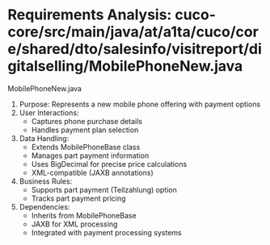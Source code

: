 # Requirements Analysis: cuco-core/src/main/java/at/a1ta/cuco/core/shared/dto/salesinfo/visitreport/digitalselling/MobilePhoneNew.java

MobilePhoneNew.java
1. Purpose: Represents a new mobile phone offering with payment options
2. User Interactions:
   - Captures phone purchase details
   - Handles payment plan selection
3. Data Handling:
   - Extends MobilePhoneBase class
   - Manages part payment information
   - Uses BigDecimal for precise price calculations
   - XML-compatible (JAXB annotations)
4. Business Rules:
   - Supports part payment (Teilzahlung) option
   - Tracks part payment pricing
5. Dependencies:
   - Inherits from MobilePhoneBase
   - JAXB for XML processing
   - Integrated with payment processing systems